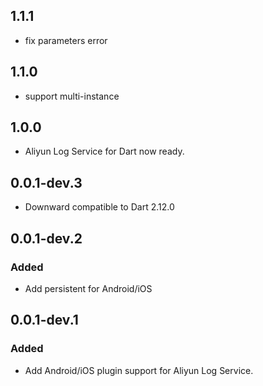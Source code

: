 ## 1.1.1
* fix parameters error

## 1.1.0
* support multi-instance

## 1.0.0
* Aliyun Log Service for Dart now ready.

## 0.0.1-dev.3
* Downward compatible to Dart 2.12.0

## 0.0.1-dev.2
### Added
* Add persistent for Android/iOS

## 0.0.1-dev.1

### Added
* Add Android/iOS plugin support for Aliyun Log Service.
